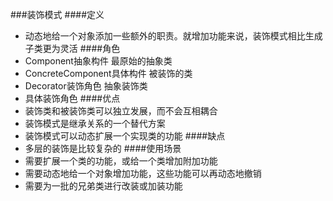 ###装饰模式
####定义
* 动态地给一个对象添加一些额外的职责。就增加功能来说，装饰模式相比生成子类更为灵活
####角色
* Component抽象构件 最原始的抽象类
* ConcreteComponent具体构件 被装饰的类
* Decorator装饰角色 抽象装饰类
* 具体装饰角色
####优点
* 装饰类和被装饰类可以独立发展，而不会互相耦合
* 装饰模式是继承关系的一个替代方案
* 装饰模式可以动态扩展一个实现类的功能
####缺点
* 多层的装饰是比较复杂的
####使用场景
* 需要扩展一个类的功能，或给一个类增加附加功能
* 需要动态地给一个对象增加功能，这些功能可以再动态地撤销
* 需要为一批的兄弟类进行改装或加装功能

